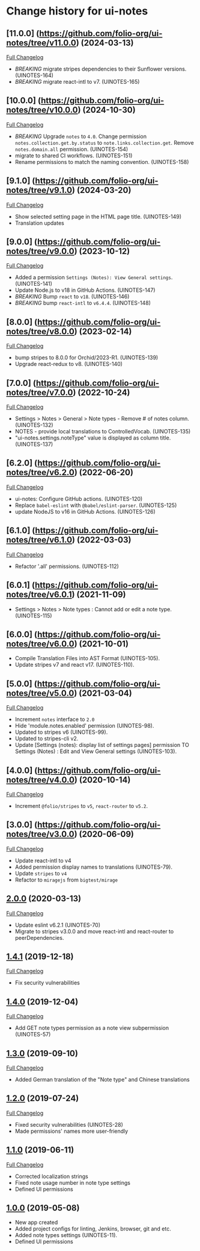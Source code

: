# Change history for ui-notes

## [11.0.0] (https://github.com/folio-org/ui-notes/tree/v11.0.0) (2024-03-13)
[Full Changelog](https://github.com/folio-org/ui-notes/compare/v10.0.0...v11.0.0)

* *BREAKING* migrate stripes dependencies to their Sunflower versions. (UINOTES-164)
* *BREAKING* migrate react-intl to v7. (UINOTES-165)

## [10.0.0] (https://github.com/folio-org/ui-notes/tree/v10.0.0) (2024-10-30)
[Full Changelog](https://github.com/folio-org/ui-notes/compare/v9.0.0...v10.0.0)

* *BREAKING* Upgrade `notes` to `4.0`. Change permission `notes.collection.get.by.status` to `note.links.collection.get`. Remove `notes.domain.all` permission. (UINOTES-154)
* migrate to shared CI workflows. (UINOTES-151)
* Rename permissions to match the naming convention. (UINOTES-158)

## [9.1.0] (https://github.com/folio-org/ui-notes/tree/v9.1.0) (2024-03-20)
[Full Changelog](https://github.com/folio-org/ui-notes/compare/v9.0.0...v9.1.0)

* Show selected setting page in the HTML page title. (UINOTES-149)
* Translation updates

## [9.0.0] (https://github.com/folio-org/ui-notes/tree/v9.0.0) (2023-10-12)
[Full Changelog](https://github.com/folio-org/ui-notes/compare/v8.0.0...v9.0.0)

* Added a permission `Settings (Notes): View General settings`. (UINOTES-141)
* Update Node.js to v18 in GitHub Actions. (UINOTES-147)
* *BREAKING* Bump `react` to `v18`. (UINOTES-146)
* *BREAKING* bump `react-intl` to `v6.4.4`. (UINOTES-148)

## [8.0.0] (https://github.com/folio-org/ui-notes/tree/v8.0.0) (2023-02-14)
[Full Changelog](https://github.com/folio-org/ui-notes/compare/v7.0.0...v8.0.0)

* bump stripes to 8.0.0 for Orchid/2023-R1. (UINOTES-139)
* Upgrade react-redux to v8. (UINOTES-140)

## [7.0.0] (https://github.com/folio-org/ui-notes/tree/v7.0.0) (2022-10-24)
[Full Changelog](https://github.com/folio-org/ui-notes/compare/v6.2.0...v7.0.0)

* Settings > Notes > General > Note types - Remove # of notes column. (UINOTES-132)
* NOTES - provide local translations to ControlledVocab. (UINOTES-135)
* "ui-notes.settings.noteType" value is displayed as column title. (UINOTES-137)

## [6.2.0] (https://github.com/folio-org/ui-notes/tree/v6.2.0) (2022-06-20)
[Full Changelog](https://github.com/folio-org/ui-notes/compare/v6.1.0...v6.2.0)

* ui-notes: Configure GitHub actions. (UINOTES-120)
* Replace `babel-eslint` with `@babel/eslint-parser`. (UINOTES-125)
* update NodeJS to v16 in GitHub Actions. (UINOTES-126)

## [6.1.0] (https://github.com/folio-org/ui-notes/tree/v6.1.0) (2022-03-03)
[Full Changelog](https://github.com/folio-org/ui-notes/compare/v6.0.1...v6.1.0)

* Refactor '.all' permissions. (UINOTES-112)

## [6.0.1] (https://github.com/folio-org/ui-notes/tree/v6.0.1) (2021-11-09)

* Settings > Notes > Note types : Cannot add or edit a note type. (UINOTES-115)

## [6.0.0] (https://github.com/folio-org/ui-notes/tree/v6.0.0) (2021-10-01)

* Compile Translation Files into AST Format (UINOTES-105).
* Update stripes v7 and react v17. (UINOTES-110).

## [5.0.0] (https://github.com/folio-org/ui-notes/tree/v5.0.0) (2021-03-04)
[Full Changelog](https://github.com/folio-org/ui-notes/compare/v4.0.0...v5.0.0)

* Increment `notes` interface to `2.0`
* Hide 'module.notes.enabled' permission (UINOTES-98).
* Updated to stripes v6 (UINOTES-99).
* Updated to stripes-cli v2.
* Update [Settings (notes): display list of settings pages] permission TO Settings (Notes) : Edit and View General settings (UINOTES-103).

## [4.0.0] (https://github.com/folio-org/ui-notes/tree/v4.0.0) (2020-10-14)
[Full Changelog](https://github.com/folio-org/ui-notes/compare/v3.0.0...v4.0.0)

* Increment `@folio/stripes` to `v5`, `react-router` to `v5.2`.

## [3.0.0] (https://github.com/folio-org/ui-notes/tree/v3.0.0) (2020-06-09)
[Full Changelog](https://github.com/folio-org/ui-notes/compare/v2.0.0...v3.0.0)

* Update react-intl to v4
* Added permission display names to translations (UINOTES-79).
* Update `stripes` to `v4`
* Refactor to `miragejs` from `bigtest/mirage`

## [2.0.0](https://github.com/folio-org/ui-notes/tree/v2.0.0) (2020-03-13)
[Full Changelog](https://github.com/folio-org/ui-notes/compare/v1.4.0...v2.0.0)

* Update eslint v6.2.1 (UINOTES-70)
* Migrate to stripes v3.0.0 and move react-intl and react-router to peerDependencies.

## [1.4.1](https://github.com/folio-org/ui-notes/tree/v1.4.1) (2019-12-18)
[Full Changelog](https://github.com/folio-org/ui-notes/compare/v1.4.0...v1.4.1)

* Fix security vulnerabilities

## [1.4.0](https://github.com/folio-org/ui-notes/tree/v1.4.0) (2019-12-04)
[Full Changelog](https://github.com/folio-org/ui-notes/compare/v1.3.0...v1.4.0)

* Add GET note types permission as a note view subpermission (UINOTES-57)

## [1.3.0](https://github.com/folio-org/ui-notes/tree/v1.3.0) (2019-09-10)
[Full Changelog](https://github.com/folio-org/ui-notes/compare/v1.2.0...v1.3.0)

* Added German translation of the "Note type" and Chinese translations

## [1.2.0](https://github.com/folio-org/ui-notes/tree/v1.2.0) (2019-07-24)
[Full Changelog](https://github.com/folio-org/ui-notes/compare/v1.1.0...v1.2.0)

* Fixed security vulnerabilities (UINOTES-28)
* Made permissions' names more user-friendly

## [1.1.0](https://github.com/folio-org/ui-notes/tree/v1.1.0) (2019-06-11)
[Full Changelog](https://github.com/folio-org/ui-notes/compare/v1.0.0...v1.1.0)

* Corrected localization strings
* Fixed note usage number in note type settings
* Defined UI permissions

## [1.0.0](https://github.com/folio-org/ui-notes/tree/v1.0.0) (2019-05-08)

* New app created
* Added project configs for linting, Jenkins, browser, git and etc.
* Added note types settings (UINOTES-11).
* Defined UI permissions
